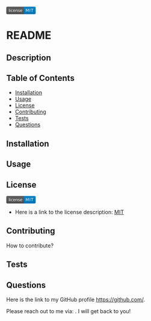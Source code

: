 <svg xmlns="http://www.w3.org/2000/svg" xmlns:xlink="http://www.w3.org/1999/xlink" width="78" height="20" role="img" aria-label="license: MIT"><title>license: MIT</title><linearGradient id="s" x2="0" y2="100%"><stop offset="0" stop-color="#bbb" stop-opacity=".1"/><stop offset="1" stop-opacity=".1"/></linearGradient><clipPath id="r"><rect width="78" height="20" rx="3" fill="#fff"/></clipPath><g clip-path="url(#r)"><rect width="47" height="20" fill="#555"/><rect x="47" width="31" height="20" fill="#007ec6"/><rect width="78" height="20" fill="url(#s)"/></g><g fill="#fff" text-anchor="middle" font-family="Verdana,Geneva,DejaVu Sans,sans-serif" text-rendering="geometricPrecision" font-size="110"><text aria-hidden="true" x="245" y="150" fill="#010101" fill-opacity=".3" transform="scale(.1)" textLength="370">license</text><text x="245" y="140" transform="scale(.1)" fill="#fff" textLength="370">license</text><text aria-hidden="true" x="615" y="150" fill="#010101" fill-opacity=".3" transform="scale(.1)" textLength="210">MIT</text><text x="615" y="140" transform="scale(.1)" fill="#fff" textLength="210">MIT</text></g></svg>
  # README
  
  ## Description

  

  ## Table of Contents
  * [Installation](#installation)
  * [Usage](#usage)
  * [License](#license)
  * [Contributing](#contributing)
  * [Tests](#tests)
  * [Questions](#questions)
  
  ## Installation

  

  ## Usage

  

  
  ## License
  <svg xmlns="http://www.w3.org/2000/svg" xmlns:xlink="http://www.w3.org/1999/xlink" width="78" height="20" role="img" aria-label="license: MIT"><title>license: MIT</title><linearGradient id="s" x2="0" y2="100%"><stop offset="0" stop-color="#bbb" stop-opacity=".1"/><stop offset="1" stop-opacity=".1"/></linearGradient><clipPath id="r"><rect width="78" height="20" rx="3" fill="#fff"/></clipPath><g clip-path="url(#r)"><rect width="47" height="20" fill="#555"/><rect x="47" width="31" height="20" fill="#007ec6"/><rect width="78" height="20" fill="url(#s)"/></g><g fill="#fff" text-anchor="middle" font-family="Verdana,Geneva,DejaVu Sans,sans-serif" text-rendering="geometricPrecision" font-size="110"><text aria-hidden="true" x="245" y="150" fill="#010101" fill-opacity=".3" transform="scale(.1)" textLength="370">license</text><text x="245" y="140" transform="scale(.1)" fill="#fff" textLength="370">license</text><text aria-hidden="true" x="615" y="150" fill="#010101" fill-opacity=".3" transform="scale(.1)" textLength="210">MIT</text><text x="615" y="140" transform="scale(.1)" fill="#fff" textLength="210">MIT</text></g></svg> 

  * Here is a link to the license description: [MIT](https://opensource.org/licenses/MIT)

  

  ## Contributing

  How to contribute?

  

  ## Tests

  

  ## Questions

  Here is the link to my GitHub profile https://github.com/.

  Please reach out to me via: . I will get back to you!


